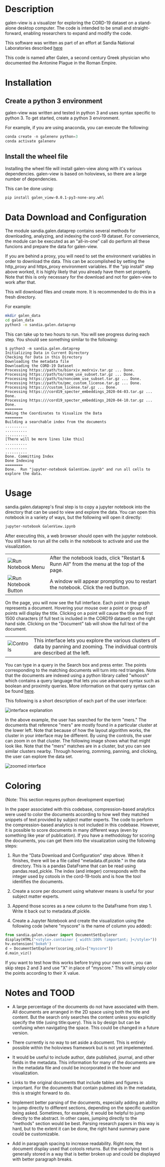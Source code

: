 # Description

galen-view is a visualizer for exploring the CORD-19 dataset on a stand-alone 
desktop computer.  The code is intended to be small and straight-forward, 
enabling researchers to expand and modify the code.

This software was written as part of an effort at Sandia National
Laboratories described
[here](SAND2020-4510-RapidResponseDataScienceForCOVID-19.pdf)

This code is named after Galen, a second century Greek physician who
documented the Antonine Plague in the Roman Empire.

# Installation 

## Create a python 3 environment

galen-view was written and tested in python 3 and uses syntax specific to 
python 3.  To get started, create a python 3 environment.

For example, if you are using anaconda, you can execute the following:

```python
conda create -n galenenv python=3
conda activate galenenv
```

## Install the wheel file

Installing the wheel file will install galen-view along with it's various
dependencies.  galen-view is based on holoviews, so there are a large number
of dependencies.

This can be done using:

```bash
pip install galen_view-0.0.1-py3-none-any.whl
```

# Data Download and Configuration

The module sandia.galen.dataprep contains several methods for downloading, 
analyzing, and indexing the cord-19 dataset.  For convenience, the module
can be executed as an "all-in-one" call do perform all these funcions and
prepare the data for galen-view.  

If you are behind a proxy, you will need to set the environment variables
in order to download the data.  This can be accomplished by setting the 
http_proxy and https_proxy environment variables.  If the
"pip install" step above worked, it is highly likely that you already have
them set properly. Note that this is only necessary for the 
download and not for galen-view to work after that.  

This will download files and create more.  It is recommended to do this
in a fresh directory.

For example:

```bash
mkdir galen_data
cd galen_data
python3 -m sandia.galen.dataprep
```

This can take up to two hours to run.  You will see progress during
each step.  You should see something similar to the following:

```
$ python3 -m sandia.galen.dataprep
Initializing Data in Current Directory
Checking for Data in this Directory
Downloading the metadata file
Downloading the CORD-19 Dataset
Processing https://path/to/biorxiv_medrxiv.tar.gz ... Done.
Processing https://path/to/comm_use_subset.tar.gz ... Done.
Processing https://path/to/noncomm_use_subset.tar.gz ... Done.
Processing https://path/to/pmc_custom_license.tar.gz ... Done.
Processing https:///custom_license.tar.gz ... Done.
Processing https:///cord19_specter_embeddings_2020-04-03.tar.gz ... Done.
Processing https:///cord19_specter_embeddings_2020-04-10.tar.gz ... Done.
========
Making the Coordinates to Visualize the Data
========
Building a searchable index from the documents
..........
..........
..........
[There will be more lines like this]
..........
..........
..........
Done. Committing Index
Done Indexing
========
Done.  Run "jupyter-notebook GalenView.ipynb" and run all cells to explore the data.
```

# Usage

sandia.galen.dataprep's final step is to copy a jupyter notebook
into the directory that can be used to view and explore the data.
You can open this notebook in a variety of ways, but the following
will open it directly:

```bash
jupyter-notebook GalenView.ipynb
```

After executing this, a web browser should open with the jupyter
notebook.  You still have to run all the cells in the notebook to
activate and use the visualization.

<table style="width:100%">

<tr>
<td><img src="other/20200422-GalenView_RunNotebookMenu.png" alt="Run Notebook Menu">
<td>After the notebook loads, click "Restart & Runn All" from the menu at the top of the page.</td>
</tr>

<tr>
<td><img src="other/20200422-GalenView_RunNotebookButton.png" alt="Run Notebook Button">
<td>A window will appear prompting you to restart the notebook.  Click the red button.</td>
</tr>

</table>

On the page, you will now see the full interface.  Each point in the
graph represents a document.  Hovering your mouse over a point or
group of points will display the title.  Clicking on a point will
cause the title and first 1500 characters (if full text is included in
the CORD19 dataset) on the right hand side.  Clicking on the
"Document" tab will show the full text of the document.  

<table style="width:100%">
<tr>
<td><img src="other/20200422-GalenView_Controls.png" alt="Controls"></td>
<td>This interface lets you explore the various clusters of data by panning 
and zooming.  The individual controls are described at the left.</td>
</tr>
</table>

You can type in a query in the Search box and press enter.  The points
corresponding to the matching documents will turn into red triangles.
Note that the documents are indexed using a python library called
"whoosh" which contains a query language that lets you use advanced
syntax such as boolean and proximity queries.  More information on
that query syntax can be found
[here](https://whoosh.readthedocs.io/en/latest/querylang.html).

This following is a short description of each part of the user interface:

<img src="other/20200422-GalenView_InterfaceExplanation.png" alt="interface explanation">

In the above example, the user has searched for the term "mers."  The
documents that reference "mers" are mostly found in a particular
cluster at the lower left.  Note that because of how the layout
algorithm works, the cluster in your interface may be different.  By
using the controls, the user can zoom in on that cluster.  The
following image shows what that might look like.  Note that the "mers"
matches are in a cluster, but you can see similar clusters nearby.
Through hovering, zomming, panning, and clicking, the user can explore
the data set.

<img src="other/20200422-GalenView_InterfaceZoomed.png" alt="zoomed interface">

# Coloring

(Note: This section requres python development expertise)

In the paper associated with this codebase, compression-based
analytics were used to color the documents according to how well they
matched snippets of text provided by subject matter experts.  The code
to perform the compression-based analytics is not included in this
codebase.  However, it is possible to score documents in many
different ways (even by something like year of publication).  If you
have a methodology for scoring the documents, you can get them into 
the visualization using the following steps:

1. Run the "Data Download and Configuration" step above.  When it
finishes, there will be a file called "metadata.df.pickle." in the
data directory.  This is a pandas DataFrame that can be read using 
pandas.read_pickle.  The index (and integer) corresponds with the 
integer used by cotools in the cord-19-tools and is how the tool 
identifies the documents.  

2. Create a score per document using whatever means is useful for 
your subject matter experts.

3. Append those scores as a new column to the DataFrame from step 1.  
Write it back out to metadata.df.pickle.

4. Create a Jupyter Notebook and create the visualization using the 
following code (where "myscore" is the name of column you added):

```python
from sandia.galen.viewer import DocumentSetExplorer
display(HTML("<style>.container { width:100% !important; }</style>"))
hv.extension('bokeh')
d = DocumentSetExplorer(scoring_cols=["myscore"])
d.main_viz()
```

If you want to test how this works before trying your own score,
you can skip steps 2 and 3 and use "X" in place of "myscore."  This will
simply color the points according to their X value.

# Notes and TOOD

* A large percentage of the documents do not have associated with
  them.  All documents are arranged in the 2D space using both the
  title and content.  But the search only searches the content unless
  you explicitly specify the title (using title:query).  This is by
  design but can be confusing when navigating the space.  This could
  be changed in a future version.

* There currently is no way to set aside a document.  This is entirely
  possible within the holoviews framework but is not yet impelemented.

* It would be useful to include author, date published, journal, and
  other fields in the metadata.  This information for many of the
  documents are in the metadata file and could be incorporated in the
  hover and visualization.

* Links to the original documents that include tables and figures is
  important.  For the documents that contain pubmed ids in the
  metadata, this is straight forward to do.

* Implement better parsing of the documents, especially adding an
  ability to jump directly to different sections, depending on the
  specific question being asked.  Sometimes, for example, it would be
  helpful to jump directly to the abstract.  In other cases, jumping
  directly to the "methods" section would be best.  Parsing research
  papers in this way is hard, but to the extent it can be done, the
  right hand summary pane could be customizable.

* Add in paragraph spacing to increase readability.  Right now, the
  document display used that cotools returns.  But the underlying text
  is generally stored in a way that is better broken up and could be
  displayed with better paragraph breaks.
